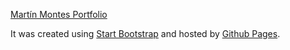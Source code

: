 [Martín Montes Portfolio](http://mmontes11.github.io/)

It was created using [Start Bootstrap](http://startbootstrap.com/template-categories/portfolios/) and hosted by [Github Pages](https://pages.github.com/).
